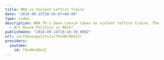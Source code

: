 ```yaml
---
title: NRA vs Violent Leftist Trains
date: "2019-09-25T20:56:07+08:00"
type: video
description: NRA TV's Dana Loesch takes on violent leftist trains. The hiatus is over
  - Art House Politics is BACK!
publishdate: "2018-09-14T19:16:39.000Z"
url: /arthousepolitics/T9cHHr8DnII/
providers:
  youtube:
    id: T9cHHr8DnII
---
```


